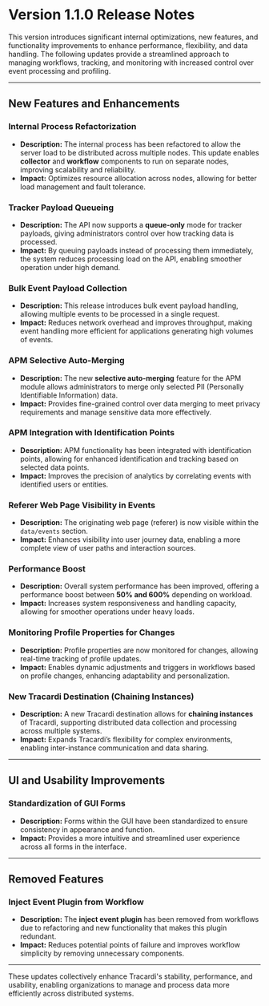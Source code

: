 # Version 1.1.0 Release Notes

This version introduces significant internal optimizations, new features, and functionality improvements to enhance performance, flexibility, and data handling. The following updates provide a streamlined approach to managing workflows, tracking, and monitoring with increased control over event processing and profiling.

---

## New Features and Enhancements

### Internal Process Refactorization
- **Description:** The internal process has been refactored to allow the server load to be distributed across multiple nodes. This update enables **collector** and **workflow** components to run on separate nodes, improving scalability and reliability.
- **Impact:** Optimizes resource allocation across nodes, allowing for better load management and fault tolerance.

### Tracker Payload Queueing
- **Description:** The API now supports a **queue-only** mode for tracker payloads, giving administrators control over how tracking data is processed.
- **Impact:** By queuing payloads instead of processing them immediately, the system reduces processing load on the API, enabling smoother operation under high demand.

### Bulk Event Payload Collection
- **Description:** This release introduces bulk event payload handling, allowing multiple events to be processed in a single request.
- **Impact:** Reduces network overhead and improves throughput, making event handling more efficient for applications generating high volumes of events.

### APM Selective Auto-Merging
- **Description:** The new **selective auto-merging** feature for the APM module allows administrators to merge only selected PII (Personally Identifiable Information) data.
- **Impact:** Provides fine-grained control over data merging to meet privacy requirements and manage sensitive data more effectively.

### APM Integration with Identification Points
- **Description:** APM functionality has been integrated with identification points, allowing for enhanced identification and tracking based on selected data points.
- **Impact:** Improves the precision of analytics by correlating events with identified users or entities.

### Referer Web Page Visibility in Events
- **Description:** The originating web page (referer) is now visible within the `data/events` section.
- **Impact:** Enhances visibility into user journey data, enabling a more complete view of user paths and interaction sources.

### Performance Boost
- **Description:** Overall system performance has been improved, offering a performance boost between **50% and 600%** depending on workload.
- **Impact:** Increases system responsiveness and handling capacity, allowing for smoother operations under heavy loads.

### Monitoring Profile Properties for Changes
- **Description:** Profile properties are now monitored for changes, allowing real-time tracking of profile updates.
- **Impact:** Enables dynamic adjustments and triggers in workflows based on profile changes, enhancing adaptability and personalization.

### New Tracardi Destination (Chaining Instances)
- **Description:** A new Tracardi destination allows for **chaining instances** of Tracardi, supporting distributed data collection and processing across multiple systems.
- **Impact:** Expands Tracardi’s flexibility for complex environments, enabling inter-instance communication and data sharing.

---

## UI and Usability Improvements

### Standardization of GUI Forms
- **Description:** Forms within the GUI have been standardized to ensure consistency in appearance and function.
- **Impact:** Provides a more intuitive and streamlined user experience across all forms in the interface.

---

## Removed Features

### Inject Event Plugin from Workflow
- **Description:** The **inject event plugin** has been removed from workflows due to refactoring and new functionality that makes this plugin redundant.
- **Impact:** Reduces potential points of failure and improves workflow simplicity by removing unnecessary components.

--- 

These updates collectively enhance Tracardi's stability, performance, and usability, enabling organizations to manage and process data more efficiently across distributed systems.